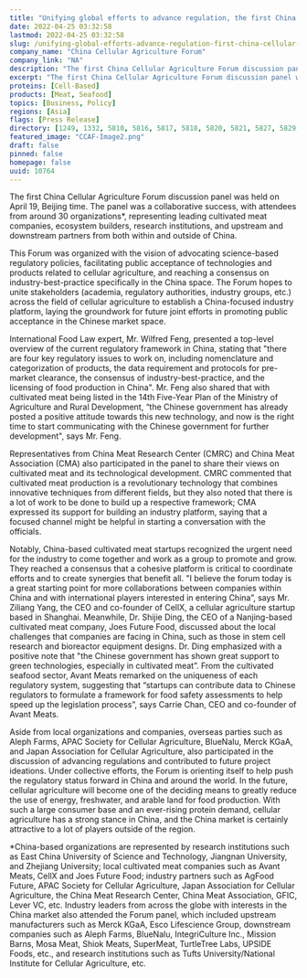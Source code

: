 ```yaml
---
title: "Unifying global efforts to advance regulation, the first China Cellular Agriculture Forum was held with success"
date: 2022-04-25 03:32:58
lastmod: 2022-04-25 03:32:58
slug: /unifying-global-efforts-advance-regulation-first-china-cellular-agriculture-forum-was-held
company_name: "China Cellular Agriculture Forum"
company_link: "NA"
description: "The first China Cellular Agriculture Forum discussion panel was held on April 19, Beijing time. The panel was a collaborative success, with attendees from around 30 organizations1, representing leading cultivated meat companies, ecosystem builders, research institutions, and upstream and downstream partners from both within and outside of China."
excerpt: "The first China Cellular Agriculture Forum discussion panel was held on April 19, Beijing time. The panel was a collaborative success, with attendees from around 30 organizations1, representing leading cultivated meat companies, ecosystem builders, research institutions, and upstream and downstream partners from both within and outside of China."
proteins: [Cell-Based]
products: [Meat, Seafood]
topics: [Business, Policy]
regions: [Asia]
flags: [Press Release]
directory: [1249, 1332, 5810, 5816, 5817, 5818, 5820, 5821, 5827, 5829, 5831, 7315, 8329]
featured_image: "CCAF-Image2.png"
draft: false
pinned: false
homepage: false
uuid: 10764
---
```

<p>The first China Cellular Agriculture Forum discussion panel was held on April 19, Beijing time. The panel was a collaborative success, with attendees from around 30 organizations*, representing leading cultivated meat companies, ecosystem builders, research institutions, and upstream and downstream partners from both within and outside of China.</p>
<p>This Forum was organized with the vision of advocating science-based regulatory policies, facilitating public acceptance of technologies and products related to cellular agriculture, and reaching a consensus on industry-best-practice specifically in the China space. The Forum hopes to unite stakeholders (academia, regulatory authorities, industry groups, etc.) across the field of cellular agriculture to establish a China-focused industry platform, laying the groundwork for future joint efforts in promoting public acceptance in the Chinese market space.</p>
<p>International Food Law expert, Mr. Wilfred Feng, presented a top-level overview of the current regulatory framework in China, stating that "there are four key regulatory issues to work on, including nomenclature and categorization of products, the data requirement and protocols for pre-market clearance, the consensus of industry-best-practice, and the licensing of food production in China". Mr. Feng also shared that with cultivated meat being listed in the 14th Five-Year Plan of the Ministry of Agriculture and Rural Development, “the Chinese government has already posted a positive attitude towards this new technology, and now is the right time to start communicating with the Chinese government for further development", says Mr. Feng.</p>
<p>Representatives from China Meat Research Center (CMRC) and China Meat Association (CMA) also participated in the panel to share their views on cultivated meat and its technological development. CMRC commented that cultivated meat production is a revolutionary technology that combines innovative techniques from different fields, but they also noted that there is a lot of work to be done to build up a respective framework; CMA expressed its support for building an industry platform, saying that a focused channel might be helpful in starting a conversation with the officials.</p>
<p>Notably, China-based cultivated meat startups recognized the urgent need for the industry to come together and work as a group to promote and grow. They reached a consensus that a cohesive platform is critical to coordinate efforts and to create synergies that benefit all. "I believe the forum today is a great starting point for more collaborations between companies within China and with international players interested in entering China”, says Mr. Ziliang Yang, the CEO and co-founder of CellX, a cellular agriculture startup based in Shanghai. Meanwhile, Dr. Shijie Ding, the CEO of a Nanjing-based cultivated meat company, Joes Future Food, discussed about the local challenges that companies are facing in China, such as those in stem cell research and bioreactor equipment designs. Dr. Ding emphasized with a positive note that "the Chinese government has shown great support to green technologies, especially in cultivated meat”. From the cultivated seafood sector, Avant Meats remarked on the uniqueness of each regulatory system, suggesting that “startups can contribute data to Chinese regulators to formulate a framework for food safety assessments to help speed up the legislation process”, says Carrie Chan, CEO and co-founder of Avant Meats.</p>
<p>Aside from local organizations and companies, overseas parties such as Aleph Farms, APAC Society for Cellular Agriculture, BlueNalu, Merck KGaA, and Japan Association for Cellular Agriculture, also participated in the discussion of advancing regulations and contributed to future project ideations. Under collective efforts, the Forum is orienting itself to help push the regulatory status forward in China and around the world. In the future, cellular agriculture will become one of the deciding means to greatly reduce the use of energy, freshwater, and arable land for food production. With such a large consumer base and an ever-rising protein demand, cellular agriculture has a strong stance in China, and the China market is certainly attractive to a lot of players outside of the region.</p>
<p>*China-based organizations are represented by research institutions such as East China University of Science and Technology, Jiangnan University, and Zhejiang University; local cultivated meat companies such as Avant Meats, CellX and Joes Future Food; industry partners such as AgFood Future, APAC Society for Cellular Agriculture, Japan Association for Cellular Agriculture, the China Meat Research Center, China Meat Association, GFIC, Lever VC, etc. Industry leaders from across the globe with interests in the China market also attended the Forum panel, which included upstream manufacturers such as Merck KGaA, Esco Lifescience Group, downstream companies such as Aleph Farms, BlueNalu, IntegriCulture Inc., Mission Barns, Mosa Meat, Shiok Meats, SuperMeat, TurtleTree Labs, UPSIDE Foods, etc., and research institutions such as Tufts University/National Institute for Cellular Agriculture, etc.</p>
